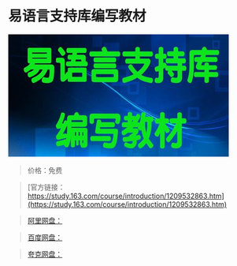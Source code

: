# 易语言支持库编写教材

![img](../../../assets/study163/free/e37876c004564eb5882b7b9800a394fd.jpg)

> 价格：免费

> [官方链接：https://study.163.com/course/introduction/1209532863.htm](https://study.163.com/course/introduction/1209532863.htm)

> [阿里网盘：]()

> [百度网盘：]()

> [夸克网盘：]()
